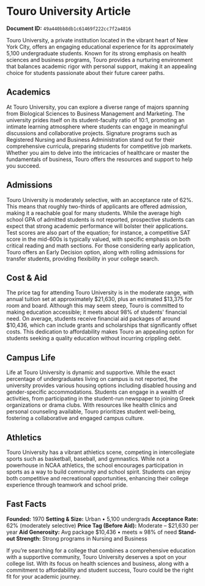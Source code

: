 # Touro University Article

**Document ID:** `49a440bb8db1c61469f222cc7f2a4816`

Touro University, a private institution located in the vibrant heart of New York City, offers an engaging educational experience for its approximately 5,100 undergraduate students. Known for its strong emphasis on health sciences and business programs, Touro provides a nurturing environment that balances academic rigor with personal support, making it an appealing choice for students passionate about their future career paths.

## Academics
At Touro University, you can explore a diverse range of majors spanning from Biological Sciences to Business Management and Marketing. The university prides itself on its student-faculty ratio of 10:1, promoting an intimate learning atmosphere where students can engage in meaningful discussions and collaborative projects. Signature programs such as Registered Nursing and Business Administration stand out for their comprehensive curricula, preparing students for competitive job markets. Whether you aim to delve into the intricacies of healthcare or master the fundamentals of business, Touro offers the resources and support to help you succeed.

## Admissions
Touro University is moderately selective, with an acceptance rate of 62%. This means that roughly two-thirds of applicants are offered admission, making it a reachable goal for many students. While the average high school GPA of admitted students is not reported, prospective students can expect that strong academic performance will bolster their applications. Test scores are also part of the equation; for instance, a competitive SAT score in the mid-600s is typically valued, with specific emphasis on both critical reading and math sections. For those considering early application, Touro offers an Early Decision option, along with rolling admissions for transfer students, providing flexibility in your college search.

## Cost & Aid
The price tag for attending Touro University is in the moderate range, with annual tuition set at approximately $21,630, plus an estimated $13,375 for room and board. Although this may seem steep, Touro is committed to making education accessible; it meets about 98% of students' financial need. On average, students receive financial aid packages of around $10,436, which can include grants and scholarships that significantly offset costs. This dedication to affordability makes Touro an appealing option for students seeking a quality education without incurring crippling debt.

## Campus Life
Life at Touro University is dynamic and supportive. While the exact percentage of undergraduates living on campus is not reported, the university provides various housing options including disabled housing and gender-specific accommodations. Students can engage in a wealth of activities, from participating in the student-run newspaper to joining Greek organizations or drama clubs. With resources like health clinics and personal counseling available, Touro prioritizes student well-being, fostering a collaborative and engaged campus culture.

## Athletics
Touro University has a vibrant athletics scene, competing in intercollegiate sports such as basketball, baseball, and gymnastics. While not a powerhouse in NCAA athletics, the school encourages participation in sports as a way to build community and school spirit. Students can enjoy both competitive and recreational opportunities, enhancing their college experience through teamwork and school pride.

## Fast Facts
**Founded:** 1970
**Setting & Size:** Urban • 5,100 undergrads
**Acceptance Rate:** 62% (moderately selective)
**Price Tag (Before Aid):** Moderate – $21,630 per year
**Aid Generosity:** Avg package $10,436 • meets ≈ 98% of need
**Stand-out Strength:** Strong programs in Nursing and Business

If you’re searching for a college that combines a comprehensive education with a supportive community, Touro University deserves a spot on your college list. With its focus on health sciences and business, along with a commitment to affordability and student success, Touro could be the right fit for your academic journey.
